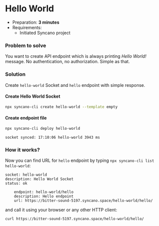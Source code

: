 # Hello World

- Preparation: **3 minutes**
- Requirements:
  - Initiated Syncano project

### Problem to solve

You want to create API endpoint which is always printing *Hello World!* message. No authentication, no authorization. Simple as that.

### Solution

Create `hello-world` Socket and `hello` endpoint with simple response.

#### Create Hello World Socket

```sh
npx syncano-cli create hello-world --template empty
```

#### Create endpoint file

```sh
npx syncano-cli deploy hello-world
```
```
socket synced: 17:10:06 hello-world 3943 ms
```

### How it works?

Now you can find URL for `hello` endpoint by typing `npx syncano-cli list hello-world`:

```
socket: hello-world
description: Hello World Socket
status: ok

    endpoint: hello-world/hello
    description: Hello endpoint
    url: https://bitter-sound-5197.syncano.space/hello-world/hello/
```

and call it using your browser or any other HTTP client:

```sh
curl https://bitter-sound-5197.syncano.space/hello-world/hello/
```

